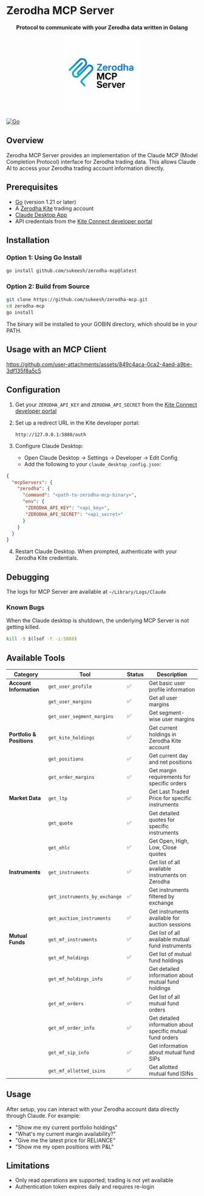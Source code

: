 # Zerodha MCP Server

<p align="center">
  <strong>Protocol to communicate with your Zerodha data written in Golang</strong>
</p>

<p align="center">
  <img src="https://raw.githubusercontent.com/sukeesh/sukeesh.github.io/refs/heads/master/assets/img/Zerodha_MCP.png" alt="Zerodha MCP Logo" width="200" />
</p>

[![Go](https://github.com/sukeesh/zerodha-mcp-go/workflows/Go/badge.svg)](https://github.com/sukeesh/zerodha-mcp-go/actions)

## Overview
Zerodha MCP Server provides an implementation of the Claude MCP (Model Completion Protocol) interface for Zerodha trading data. This allows Claude AI to access your Zerodha trading account information directly.

## Prerequisites
- [Go](https://go.dev/doc/install) (version 1.21 or later)
- A [Zerodha Kite](https://kite.zerodha.com) trading account
- [Claude Desktop App](https://claude.ai/download)
- API credentials from the [Kite Connect developer portal](https://developers.kite.trade/apps)

## Installation

### Option 1: Using Go Install
```bash
go install github.com/sukeesh/zerodha-mcp@latest
```

### Option 2: Build from Source
```bash
git clone https://github.com/sukeesh/zerodha-mcp.git
cd zerodha-mcp
go install
```

The binary will be installed to your GOBIN directory, which should be in your PATH.

## Usage with an MCP Client


https://github.com/user-attachments/assets/849c4aca-0ca2-4aed-a9be-3df135f8a5c5



## Configuration

1. Get your `ZERODHA_API_KEY` and `ZERODHA_API_SECRET` from the [Kite Connect developer portal](https://developers.kite.trade/apps)

2. Set up a redirect URL in the Kite developer portal:
   ```
   http://127.0.0.1:5888/auth
   ```

3. Configure Claude Desktop:
   - Open Claude Desktop → Settings → Developer → Edit Config
   - Add the following to your `claude_desktop_config.json`:

```json
{
  "mcpServers": {
    "zerodha": {
      "command": "<path-to-zerodha-mcp-binary>",
      "env": {
       "ZERODHA_API_KEY": "<api_key>",
       "ZERODHA_API_SECRET": "<api_secret>"
      }
    }
  }
}
```

4. Restart Claude Desktop. When prompted, authenticate with your Zerodha Kite credentials.

## Debugging

The logs for MCP Server are available at `~/Library/Logs/Claude`

### Known Bugs

When the Claude desktop is shutdown, the underlying MCP Server is not getting killed.
```bash
kill -9 $(lsof -t -i:5888)
```

## Available Tools

| Category | Tool | Status | Description |
|----------|------|--------|-------------|
| **Account Information** | `get_user_profile` | ✅ | Get basic user profile information |
| | `get_user_margins` | ✅ | Get all user margins |
| | `get_user_segment_margins` | ✅ | Get segment-wise user margins |
| **Portfolio & Positions** | `get_kite_holdings` | ✅ | Get current holdings in Zerodha Kite account |
| | `get_positions` | ✅ | Get current day and net positions |
| | `get_order_margins` | ✅ | Get margin requirements for specific orders |
| **Market Data** | `get_ltp` | ✅ | Get Last Traded Price for specific instruments |
| | `get_quote` | ✅ | Get detailed quotes for specific instruments |
| | `get_ohlc` | ✅ | Get Open, High, Low, Close quotes |
| **Instruments** | `get_instruments` | ✅ | Get list of all available instruments on Zerodha |
| | `get_instruments_by_exchange` | ✅ | Get instruments filtered by exchange |
| | `get_auction_instruments` | ✅ | Get instruments available for auction sessions |
| **Mutual Funds** | `get_mf_instruments` | ✅ | Get list of all available mutual fund instruments |
| | `get_mf_holdings` | ✅ | Get list of mutual fund holdings |
| | `get_mf_holdings_info` | ✅ | Get detailed information about mutual fund holdings |
| | `get_mf_orders` | ✅ | Get list of all mutual fund orders |
| | `get_mf_order_info` | ✅ | Get detailed information about specific mutual fund orders |
| | `get_mf_sip_info` | ✅ | Get information about mutual fund SIPs |
| | `get_mf_allotted_isins` | ✅ | Get allotted mutual fund ISINs |


## Usage

After setup, you can interact with your Zerodha account data directly through Claude. For example:

- "Show me my current portfolio holdings"
- "What's my current margin availability?"
- "Give me the latest price for RELIANCE"
- "Show me my open positions with P&L"


## Limitations

- Only read operations are supported; trading is not yet available
- Authentication token expires daily and requires re-login

